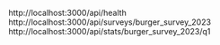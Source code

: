 http://localhost:3000/api/health
http://localhost:3000/api/surveys/burger_survey_2023
http://localhost:3000/api/stats/burger_survey_2023/q1